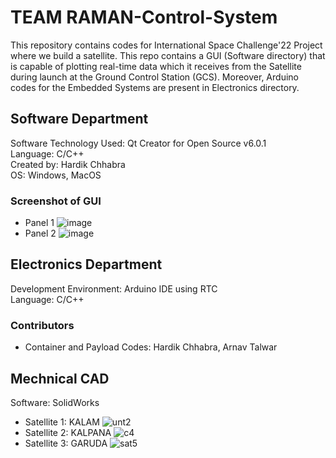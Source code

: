 # TEAM RAMAN-Control-System
This repository contains codes for International Space Challenge'22 Project where we build a satellite. This repo contains a GUI (Software directory) that is capable of plotting real-time data which it receives from the Satellite during launch at the Ground Control Station (GCS). Moreover, Arduino codes for the Embedded Systems are present in Electronics directory.<br>
## Software Department
Software Technology Used: Qt Creator for Open Source v6.0.1 <br>
Language: C/C++ <br>
Created by: Hardik Chhabra <br>
OS: Windows, MacOS

### Screenshot of GUI

 - Panel 1
![image](https://user-images.githubusercontent.com/83291010/210073048-63119666-0aed-46f8-b6e1-0802d4b6d315.png)
 - Panel 2
![image](https://user-images.githubusercontent.com/83291010/210073171-f25baa1b-6285-442c-8b39-ac3e779b8ab9.png)

## Electronics Department
Development Environment: Arduino IDE using RTC <br>
Language: C/C++

### Contributors
 - Container and Payload Codes: Hardik Chhabra, Arnav Talwar

## Mechnical CAD
Software: SolidWorks

 - Satellite 1: KALAM
![unt2](https://user-images.githubusercontent.com/83291010/210073706-54fadc9e-28ca-4963-a8cb-a0b92fd1b5ac.JPG)
 - Satellite 2: KALPANA
![c4](https://user-images.githubusercontent.com/83291010/210074021-f57778fa-0d68-4a88-923e-643727ee4d04.JPG)
 - Satellite 3: GARUDA
![sat5](https://user-images.githubusercontent.com/83291010/210074054-1001137f-6f44-4ae3-abf0-d940b5f5741f.JPG)

